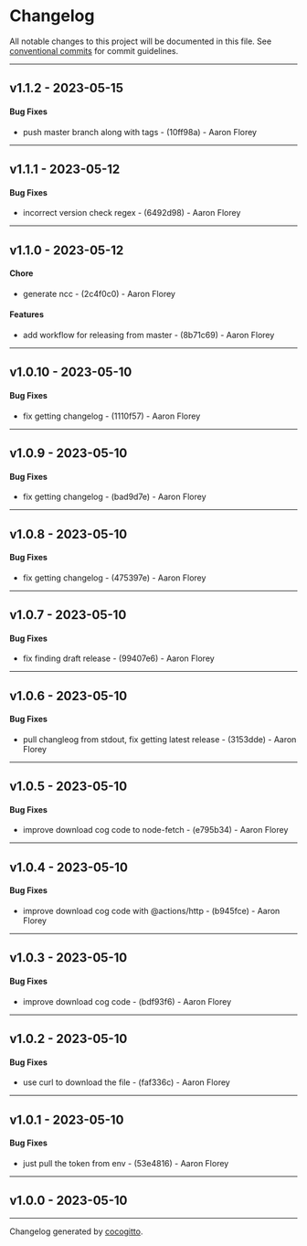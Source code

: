 # Changelog
All notable changes to this project will be documented in this file. See [conventional commits](https://www.conventionalcommits.org/) for commit guidelines.

- - -
## v1.1.2 - 2023-05-15
#### Bug Fixes
- push master branch along with tags - (10ff98a) - Aaron Florey

- - -

## v1.1.1 - 2023-05-12
#### Bug Fixes
- incorrect version check regex - (6492d98) - Aaron Florey

- - -

## v1.1.0 - 2023-05-12
#### Chore
- generate ncc - (2c4f0c0) - Aaron Florey
#### Features
- add workflow for releasing from master - (8b71c69) - Aaron Florey

- - -

## v1.0.10 - 2023-05-10
#### Bug Fixes
- fix getting changelog - (1110f57) - Aaron Florey

- - -

## v1.0.9 - 2023-05-10
#### Bug Fixes
- fix getting changelog - (bad9d7e) - Aaron Florey

- - -

## v1.0.8 - 2023-05-10
#### Bug Fixes
- fix getting changelog - (475397e) - Aaron Florey

- - -

## v1.0.7 - 2023-05-10
#### Bug Fixes
- fix finding draft release - (99407e6) - Aaron Florey

- - -

## v1.0.6 - 2023-05-10
#### Bug Fixes
- pull changleog from stdout, fix getting latest release - (3153dde) - Aaron Florey

- - -

## v1.0.5 - 2023-05-10
#### Bug Fixes
- improve download cog code to node-fetch - (e795b34) - Aaron Florey

- - -

## v1.0.4 - 2023-05-10
#### Bug Fixes
- improve download cog code with @actions/http - (b945fce) - Aaron Florey

- - -

## v1.0.3 - 2023-05-10
#### Bug Fixes
- improve download cog code - (bdf93f6) - Aaron Florey

- - -

## v1.0.2 - 2023-05-10
#### Bug Fixes
- use curl to download the file - (faf336c) - Aaron Florey

- - -

## v1.0.1 - 2023-05-10
#### Bug Fixes
- just pull the token from env - (53e4816) - Aaron Florey

- - -

## v1.0.0 - 2023-05-10

- - -

Changelog generated by [cocogitto](https://github.com/cocogitto/cocogitto).